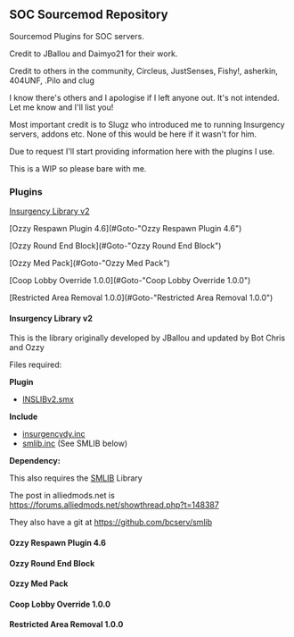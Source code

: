 ## SOC Sourcemod Repository
Sourcemod Plugins for SOC servers.

Credit to JBallou and Daimyo21 for their work.

Credit to others in the community, Circleus, JustSenses, Fishy!, asherkin, 404UNF, .Pilo and clug

I know there's others and I apologise if I left anyone out. It's not intended. Let me know and I'll list you!

Most important credit is to Slugz who introduced me to running Insurgency servers, addons etc. None of this would be here if it wasn't for him.

Due to request I'll start providing information here with the plugins I use.

This is a WIP so please bare with me.

### Plugins ###
[Insurgency Library v2](#insurgency-library-v2)

[Ozzy Respawn Plugin 4.6](#Goto-"Ozzy Respawn Plugin 4.6")

[Ozzy Round End Block](#Goto-"Ozzy Round End Block")

[Ozzy Med Pack](#Goto-"Ozzy Med Pack")

[Coop Lobby Override 1.0.0](#Goto-"Coop Lobby Override 1.0.0")

[Restricted Area Removal 1.0.0](#Goto-"Restricted Area Removal 1.0.0")



#### Insurgency Library v2 ####

This is the library originally developed by JBallou and updated by Bot Chris and Ozzy

Files required:

__Plugin__

* [INSLIBv2.smx](Insurgency/addons/sourcemod/plugins/INSLIBv2.smx)

__Include__

* [insurgencydy.inc](Insurgency/addons/sourcemod/scripting/include/insurgencydy.inc)
* [smlib.inc](Insurgency/addons/sourcemod/scripting/include/smlib.inc) (See SMLIB below)

__Dependency:__

This also requires the [SMLIB](Insurgency/addons/sourcemod/scripting/include/SMLIB) Library

The post in alliedmods.net is https://forums.alliedmods.net/showthread.php?t=148387

They also have a git at https://github.com/bcserv/smlib


#### Ozzy Respawn Plugin 4.6 ####


#### Ozzy Round End Block ####


#### Ozzy Med Pack ####


#### Coop Lobby Override 1.0.0 ####


#### Restricted Area Removal 1.0.0 ####

